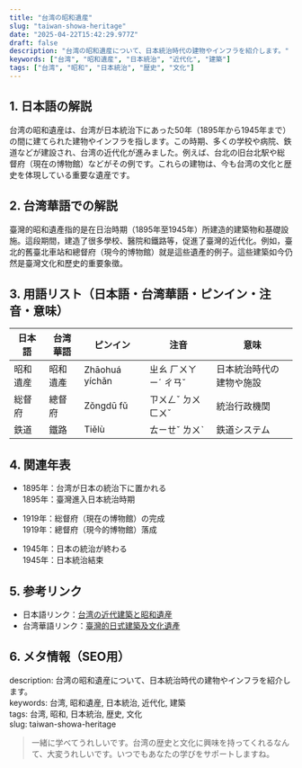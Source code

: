 ```yaml
---
title: "台湾の昭和遺産"
slug: "taiwan-showa-heritage"
date: "2025-04-22T15:42:29.977Z"
draft: false
description: "台湾の昭和遺産について、日本統治時代の建物やインフラを紹介します。"
keywords: ["台湾", "昭和遺産", "日本統治", "近代化", "建築"]
tags: ["台湾", "昭和", "日本統治", "歴史", "文化"]
---
```


## 1. 日本語の解説
台湾の昭和遺産は、台湾が日本統治下にあった50年（1895年から1945年まで）の間に建てられた建物やインフラを指します。この時期、多くの学校や病院、鉄道などが建設され、台湾の近代化が進みました。例えば、台北の旧台北駅や総督府（現在の博物館）などがその例です。これらの建物は、今も台湾の文化と歴史を体現している重要な遺産です。

## 2. 台湾華語での解説  
臺灣的昭和遺產指的是在日治時期（1895年至1945年）所建造的建築物和基礎設施。這段期間，建造了很多學校、醫院和鐵路等，促進了臺灣的近代化。例如，臺北的舊臺北車站和總督府（現今的博物館）就是這些遺產的例子。這些建築如今仍然是臺灣文化和歷史的重要象徵。

## 3. 用語リスト（日本語・台湾華語・ピンイン・注音・意味）

| 日本語      | 台湾華語     | ピンイン      | 注音     | 意味                 |
|---------|----------|-----------|--------|--------------------|
| 昭和遺産    | 昭和遺產   | Zhāohuá yíchǎn | ㄓㄠ ㄏㄨㄚ ㄧˊ ㄔㄢˇ | 日本統治時代の建物や施設       |
| 総督府      | 總督府     | Zǒngdū fǔ     | ㄗㄨㄥˇ ㄉㄨ ㄈㄨˇ | 統治行政機関             |
| 鉄道       | 鐵路      | Tiělù        | ㄊㄧㄝˇ ㄌㄨˋ  | 鉄道システム             |

## 4. 関連年表

- 1895年：台湾が日本の統治下に置かれる  
  1895年：臺灣進入日本統治時期

- 1919年：総督府（現在の博物館）の完成  
  1919年：總督府（現今的博物館）落成

- 1945年：日本の統治が終わる  
  1945年：日本統治結束

## 5. 参考リンク  

- 日本語リンク：[台湾の近代建築と昭和遺産](https://www.travel.co.jp/guide/article/21651/)
- 台湾華語リンク：[臺灣的日式建築及文化遺產](https://www.taiwan.net.tw/m1.aspx?sNo=0001019)

## 6. メタ情報（SEO用） 

description: 台湾の昭和遺産について、日本統治時代の建物やインフラを紹介します。  
keywords: 台湾, 昭和遺産, 日本統治, 近代化, 建築  
tags: 台湾, 昭和, 日本統治, 歴史, 文化  
slug: taiwan-showa-heritage  

>一緒に学べてうれしいです。台湾の歴史と文化に興味を持ってくれるなんて、大変うれしいです。いつでもあなたの学びをサポートしますね。